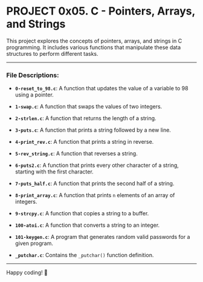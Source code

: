 # PROJECT 0x05. C - Pointers, Arrays, and Strings

This project explores the concepts of pointers, arrays, and strings in C programming. It includes various functions that manipulate these data structures to perform different tasks.

---

### File Descriptions:

- **`0-reset_to_98.c`**: A function that updates the value of a variable to 98 using a pointer.

- **`1-swap.c`**: A function that swaps the values of two integers.

- **`2-strlen.c`**: A function that returns the length of a string.

- **`3-puts.c`**: A function that prints a string followed by a new line.

- **`4-print_rev.c`**: A function that prints a string in reverse.

- **`5-rev_string.c`**: A function that reverses a string.

- **`6-puts2.c`**: A function that prints every other character of a string, starting with the first character.

- **`7-puts_half.c`**: A function that prints the second half of a string.

- **`8-print_array.c`**: A function that prints `n` elements of an array of integers.

- **`9-strcpy.c`**: A function that copies a string to a buffer.

- **`100-atoi.c`**: A function that converts a string to an integer.

- **`101-keygen.c`**: A program that generates random valid passwords for a given program.

- **`_putchar.c`**: Contains the `_putchar()` function definition.

---

Happy coding! 🚀
